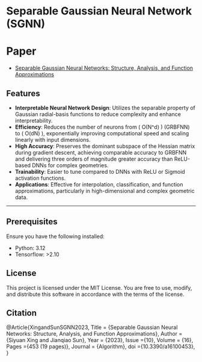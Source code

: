 # Separable Gaussian Neural Network (SGNN)
 
# Paper
- [Separable Gaussian Neural Networks: Structure, Analysis, and Function Approximations](https://www.mdpi.com/1999-4893/16/10/453)  

## Features
- **Interpretable Neural Network Design**: Utilizes the separable property of Gaussian radial-basis functions to reduce complexity and enhance interpretability.
- **Efficiency**: Reduces the number of neurons from \( O(N^d) \) (GRBFNN) to \( O(dN) \), exponentially improving computational speed and scaling linearly with input dimensions.
- **High Accuracy**: Preserves the dominant subspace of the Hessian matrix during gradient descent, achieving comparable accuracy to GRBFNN and delivering three orders of magnitude greater accuracy than ReLU-based DNNs for complex geometries.
- **Trainability**: Easier to tune compared to DNNs with ReLU or Sigmoid activation functions.
- **Applications**: Effective for interpolation, classification, and function approximations, particularly in high-dimensional and complex geometric data.

---

## Prerequisites
Ensure you have the following installed:
- Python: 3.12
- Tensorflow: >2.10 


## License
This project is licensed under the MIT License. You are free to use, modify, and distribute this software in accordance with the terms of the license.

## Citation
  @Article{XingandSunSGNN2023,
   Title                    = {Separable Gaussian Neural Networks: Structure, Analysis, and Function Approximations},
    Author                   = {Siyuan Xing and Jianqiao Sun},
    Year                     = {2023},
    Issue						={10},
    Volume 					=  {16},
    Pages						={453 (19 pages)},
    Journal                  = {Algorithm},
    doi 					={10.3390/a16100453},
  }


